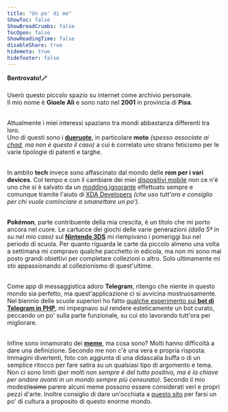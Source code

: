 ```yaml
---
title: "Un po' di me"
ShowToc: false
ShowBreadCrumbs: false
TocOpen: false
ShowReadingTime: false
disableShare: true
hidemeta: true
hidefooter: false
---
```


<b>Bentrovato!🪄</b><br><br>
Userò questo piccolo spazio su internet come archivio personale.<br>
Il mio nome è <b>Gioele Alì</b> e sono nato nel <b>2001</b> in provincia di <b>Pisa</b>.<br><br>

Attualmente i miei interessi spaziano tra mondi abbastanza differenti tra loro.<br>
Uno di questi sono i [**dueruote**](https://gioeleali.github.io/motorcycle/), in particolare <b>moto</b> <i>(spesso associate ai <a href="https://it.frwiki.wiki/wiki/Chad_(argot)" target="_blank" rel="noopener noreferrer">chad</a>, ma non è questo il caso)</i> a cui è correlato uno strano feticismo per le varie tipologie di patenti e targhe.<br><br>

In ambito <b>tech</b> invece sono affascinato dal mondo delle <b>rom per i vari devices</b>. Col tempo e con il cambiare dei miei [dispositivi mobile](https://gioeleali.github.io/modding-android/) non ce n'è uno che si è salvato da un <a href="https://it.wikipedia.org/wiki/Modding#Modding_dispositivi_mobili" target="_blank" rel="noopener noreferrer">modding ignorante</a> effettuato sempre e comunque tramite l'aiuto di <a href="https://www.xda-developers.com/" target="_blank" rel="noopener noreferrer">XDA Developers</a> <i>(che uso tutt'ora e consiglio per chi vuole cominciare a smanettare un po')</i>.<br><br>

<b>Pokémon</b>, parte contribuente della mia crescita, è un titolo che mi porto ancora nel cuore. Le cartucce dei giochi delle varie generazioni <i>(dalla 5ª in su nel mio caso)</i> sul [**Nintendo 3DS**](https://gioeleali.github.io/videogames/) mi riempivano i pomeriggi bui nel periodo di scuola. Per quanto riguarda le carte da piccolo almeno una volta a settimana mi compravo qualche pacchetto in edicola, ma non mi sono mai posto grandi obiettivi per completare collezioni o altro. Solo ultimamente mi sto appassionando al collezionismo di quest'ultime.<br><br>

Come app di messaggistica adoro <b>Telegram</b>, ritengo che niente in questo mondo sia perfetto, ma quest'applicazione ci si avvicina mostruosamente. Nel biennio delle scuole superiori ho fatto <a href="/Telegram's Bots.zip" download>qualche esperimento sui <b>bot di Telegram in PHP</b></a>, mi impegnavo sul rendere esteticamente un bot curato, peccando un po' sulla parte funzionale, su cui sto lavorando tutt'ora per migliorare.<br><br>

Infine sono innamorato dei [**meme**](https://gioeleali.github.io/meme/), ma cosa sono? Molti hanno difficoltà a dare una definizione. Secondo me non c'è una vera e propria risposta. Immagini divertenti, foto con aggiunta di una didascalia buffa o di un semplice ritocco per fare satira su un qualsiasi tipo di argomento e tema. Non ci sono limiti <i>(per molti non sempre è del tutto positivo, ma è la chiave per andare avanti in un mondo sempre più censurato)</i>. Secondo il mio modest<s>issimo</s> parere alcuni meme possono essere considerati veri e propri pezzi d'arte. Inoltre consiglio di dare un'occhiata a <a href="https://knowyourmeme.com/" target="_blank" rel="noopener noreferrer">questo sito</a> per farsi un po' di cultura a proposito di questo enorme mondo.
